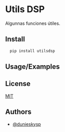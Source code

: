 # Utils DSP

Algunnas funciones útiles.

## Install

```bash
  pip install utilsdsp
```

## Usage/Examples

## License

[MIT](LICENSE)

## Authors

- [@dunieskysp](https://github.com/dunieskysp)
